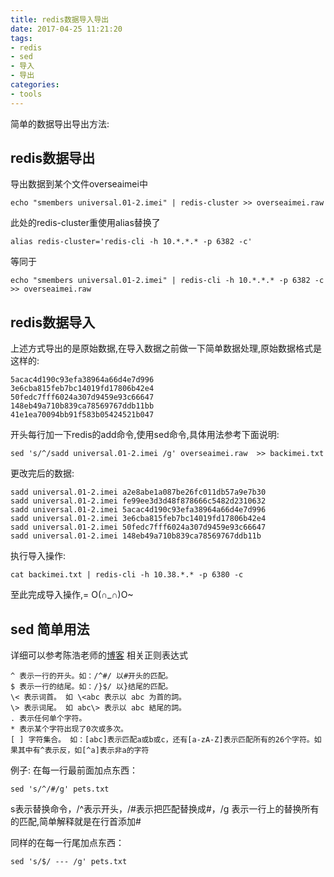 ```yaml
---
title: redis数据导入导出
date: 2017-04-25 11:21:20
tags:
- redis
- sed
- 导入
- 导出
categories:
- tools
---
```



简单的数据导出导出方法:

## redis数据导出
导出数据到某个文件overseaimei中
```
echo "smembers universal.01-2.imei" | redis-cluster >> overseaimei.raw
```
此处的redis-cluster重使用alias替换了
```
alias redis-cluster='redis-cli -h 10.*.*.* -p 6382 -c'
```
等同于
```
echo "smembers universal.01-2.imei" | redis-cli -h 10.*.*.* -p 6382 -c >> overseaimei.raw
```

## redis数据导入
上述方式导出的是原始数据,在导入数据之前做一下简单数据处理,原始数据格式是这样的:
```
5acac4d190c93efa38964a66d4e7d996
3e6cba815feb7bc14019fd17806b42e4
50fedc7fff6024a307d9459e93c66647
148eb49a710b839ca78569767ddb11bb
41e1ea70094bb91f583b05424521b047
```
开头每行加一下redis的add命令,使用sed命令,具体用法参考下面说明:
```
sed 's/^/sadd universal.01-2.imei /g' overseaimei.raw  >> backimei.txt
```
更改完后的数据:
```
sadd universal.01-2.imei a2e8abe1a087be26fc011db57a9e7b30
sadd universal.01-2.imei fe99ee3d3d48f878666c5482d2310632
sadd universal.01-2.imei 5acac4d190c93efa38964a66d4e7d996
sadd universal.01-2.imei 3e6cba815feb7bc14019fd17806b42e4
sadd universal.01-2.imei 50fedc7fff6024a307d9459e93c66647
sadd universal.01-2.imei 148eb49a710b839ca78569767ddb11b
```

执行导入操作:
```
cat backimei.txt | redis-cli -h 10.38.*.* -p 6380 -c
```

至此完成导入操作,= O(∩_∩)O~

## sed 简单用法
详细可以参考陈浩老师的[博客](http://coolshell.cn/articles/9104.html)
相关正则表达式
```
^ 表示一行的开头。如：/^#/ 以#开头的匹配。
$ 表示一行的结尾。如：/}$/ 以}结尾的匹配。
\< 表示词首。 如 \<abc 表示以 abc 为首的詞。
\> 表示词尾。 如 abc\> 表示以 abc 結尾的詞。
. 表示任何单个字符。
* 表示某个字符出现了0次或多次。
[ ] 字符集合。 如：[abc]表示匹配a或b或c，还有[a-zA-Z]表示匹配所有的26个字符。如果其中有^表示反，如[^a]表示非a的字符
```
例子:
在每一行最前面加点东西：
```
sed 's/^/#/g' pets.txt
```
s表示替换命令，/^表示开头，/#表示把匹配替换成#，/g 表示一行上的替换所有的匹配,简单解释就是在行首添加#

同样的在每一行尾加点东西：
```
sed 's/$/ --- /g' pets.txt
```